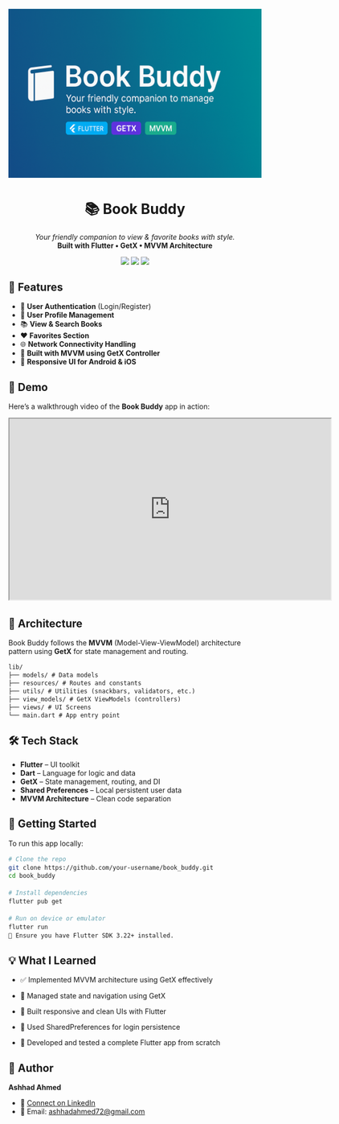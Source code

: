 <p align="center">
  <img src="Book_Buddy.png" alt="Book Buddy Banner" />
</p>

<h1 align="center">📚 Book Buddy</h1>

<p align="center">
  <i>Your friendly companion to view & favorite books with style.</i><br>
  <b>Built with Flutter • GetX • MVVM Architecture</b>
</p>

<p align="center">
  <img src="https://img.shields.io/badge/Flutter-3.22-blue?logo=flutter&style=for-the-badge" />
  <img src="https://img.shields.io/badge/GetX-State_Management-purple?style=for-the-badge" />
  <img src="https://img.shields.io/badge/MVVM-Clean%20Architecture-brightgreen?style=for-the-badge" />
</p>

## 🚀 Features

- 🔐 **User Authentication** (Login/Register)
- 👤 **User Profile Management**
- 📚 **View & Search Books**
- ❤️ **Favorites Section**
- 🌐 **Network Connectivity Handling**
- 🧠 **Built with MVVM using GetX Controller**
- 📱 **Responsive UI for Android & iOS**

## 🎥 Demo

Here’s a walkthrough video of the **Book Buddy** app in action:

<iframe src="https://drive.google.com/file/d/1DqGEeAzYlyV9Y_5xRMpKF-t0B44fbkPf/preview" width="640" height="360" allow="autoplay"></iframe>  
<!-- Replace the link above with your actual demo video URL -->

## 🧱 Architecture 

Book Buddy follows the **MVVM** (Model-View-ViewModel) architecture pattern using **GetX** for state management and routing.

```
lib/ 
├── models/ # Data models 
├── resources/ # Routes and constants 
├── utils/ # Utilities (snackbars, validators, etc.) 
├── view_models/ # GetX ViewModels (controllers) 
├── views/ # UI Screens 
└── main.dart # App entry point
```

## 🛠️ Tech Stack

- **Flutter** – UI toolkit
- **Dart** – Language for logic and data
- **GetX** – State management, routing, and DI
- **Shared Preferences** – Local persistent user data
- **MVVM Architecture** – Clean code separation

## 🧪 Getting Started

To run this app locally:

```bash
# Clone the repo
git clone https://github.com/your-username/book_buddy.git
cd book_buddy

# Install dependencies
flutter pub get

# Run on device or emulator
flutter run
📌 Ensure you have Flutter SDK 3.22+ installed.

```

## 💡 What I Learned

* ✅ Implemented MVVM architecture using GetX effectively

* 🔁 Managed state and navigation using GetX

* 🎨 Built responsive and clean UIs with Flutter

* 💾 Used SharedPreferences for login persistence

* 🧪 Developed and tested a complete Flutter app from scratch


## 🙌 Author  
**Ashhad Ahmed**

- 🔗 [Connect on LinkedIn](https://www.linkedin.com/in/ashhad-ahmed-7a4a35259/)  
- 📧 Email: [ashhadahmed72@gmail.com](mailto:ashhadahmed72@gmail.com)
